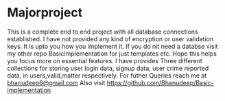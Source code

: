 # Majorproject
This is a complete end to end project with all database connections established.
I have not provided any kind of encryption or user validation keys. 
It is upto you how you implement it.
If you do nit need a databse visit my other repo BasicImplementation for just templates etc.
Hope this helps you focus more on essential features. 
I have provides Three different collections for storing user login data, signup data, user crime reported data, in users,valid,matter respectively.
For futher Queries reach me at bhanudeep6@gmail.com
Also visit https://github.com/Bhanudeep/Basic-implementation 
